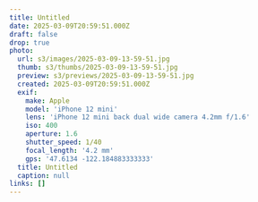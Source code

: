 ```yaml
---
title: Untitled
date: 2025-03-09T20:59:51.000Z
draft: false
drop: true
photo:
  url: s3/images/2025-03-09-13-59-51.jpg
  thumb: s3/thumbs/2025-03-09-13-59-51.jpg
  preview: s3/previews/2025-03-09-13-59-51.jpg
  created: 2025-03-09T20:59:51.000Z
  exif:
    make: Apple
    model: 'iPhone 12 mini'
    lens: 'iPhone 12 mini back dual wide camera 4.2mm f/1.6'
    iso: 400
    aperture: 1.6
    shutter_speed: 1/40
    focal_length: '4.2 mm'
    gps: '47.6134 -122.184883333333'
  title: Untitled
  caption: null
links: []
---
```

